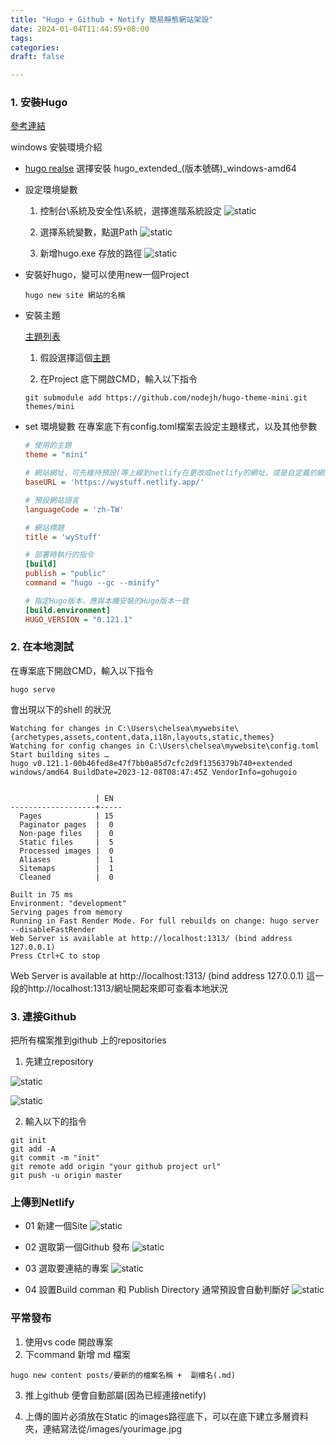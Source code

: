 ```yaml
---
title: "Hugo + Github + Netify 簡易靜態網站架設"
date: 2024-01-04T11:44:59+08:00
tags:
categories:
draft: false

---
```


### 1. 安裝Hugo

[參考連結](https://rdnotes.com/hugo-basic-get-started/)

windows 安裝環境介紹

* [hugo realse](https://github.com/gohugoio/hugo/releases)
    選擇安裝 hugo_extended_(版本號碼)_windows-amd64
* 設定環境變數
    1. 控制台\系統及安全性\系統，選擇進階系統設定
    ![static](/images/hugo_netify/hugo_netify_enviroment_01.png)

    2. 選擇系統變數，點選Path
    ![static](/images/hugo_netify/hugo_netify_enviroment_02.png)

    3. 新增hugo.exe 存放的路徑
    ![static](/images/hugo_netify/hugo_netify_enviroment_03.png)

* 安裝好hugo，變可以使用new一個Project
    ``` shell
    hugo new site 網站的名稱
    ```

* 安裝主題

    [主題列表](https://themes.gohugo.io/)


    1. 假設選擇這個[主題](https://github.com/adityatelange/hugo-PaperMod)


    1. 在Project 底下開啟CMD，輸入以下指令
    ``` shell
    git submodule add https://github.com/nodejh/hugo-theme-mini.git themes/mini
    ```

* set 環境變數
    在專案底下有config.toml檔案去設定主題樣式，以及其他參數
    ``` ini
    # 使用的主題
    theme = "mini"

    # 網站網址，可先維持預設(等上線到netlify在更改成netlify的網址，或是自定義的網域名稱)
    baseURL = 'https://wystuff.netlify.app/'

    # 預設網站語言
    languageCode = 'zh-TW'

    # 網站標題
    title = 'wyStuff'

    # 部署時執行的指令
    [build]
    publish = "public"
    command = "hugo --gc --minify"

    # 指定Hugo版本，應與本機安裝的Hugo版本一致
    [build.environment]
    HUGO_VERSION = "0.121.1"
    ```

### 2. 在本地測試

在專案底下開啟CMD，輸入以下指令
``` shell
hugo serve
```
會出現以下的shell 的狀況
``` shell
Watching for changes in C:\Users\chelsea\mywebsite\{archetypes,assets,content,data,i18n,layouts,static,themes}
Watching for config changes in C:\Users\chelsea\mywebsite\config.toml
Start building sites …
hugo v0.121.1-00b46fed8e47f7bb0a85d7cfc2d9f1356379b740+extended windows/amd64 BuildDate=2023-12-08T08:47:45Z VendorInfo=gohugoio


                   | EN
-------------------+-----
  Pages            | 15
  Paginator pages  |  0
  Non-page files   |  0
  Static files     |  5
  Processed images |  0
  Aliases          |  1
  Sitemaps         |  1
  Cleaned          |  0

Built in 75 ms
Environment: "development"
Serving pages from memory
Running in Fast Render Mode. For full rebuilds on change: hugo server --disableFastRender
Web Server is available at http://localhost:1313/ (bind address 127.0.0.1)
Press Ctrl+C to stop
```

Web Server is available at http://localhost:1313/ (bind address 127.0.0.1) 這一段的http://localhost:1313/網址開起來即可查看本地狀況

### 3. 連接Github

把所有檔案推到github 上的repositories

1. 先建立repository

![static](/images/hugo_netify/hugo_netify_github_01.png)

![static](/images/hugo_netify/hugo_netify_github_02.png)


2. 輸入以下的指令
``` shell
git init
git add -A 
git commit -m "init"
git remote add origin "your github project url"
git push -u origin master
```


### 上傳到Netlify

* 01 新建一個Site
![static](/images/hugo_netify/hugo_netify_netifySet_01.png)

* 02 選取第一個Github 發布
![static](/images/hugo_netify/hugo_netify_netifySet_02.png)

* 03 選取要連結的專案
![static](/images/hugo_netify/hugo_netify_netifySet_03.png)

* 04 設置Build comman 和 Publish Directory 通常預設會自動判斷好
![static](/images/hugo_netify/hugo_netify_netifySet_04.png)



### 平常發布

1. 使用vs code 開啟專案
2. 下command 新增 md 檔案

``` shell
hugo new content posts/要新的的檔案名稱 +  副檔名(.md)
```
3. 推上github 便會自動部屬(因為已經連接netify)

4. 上傳的圖片必須放在Static 的images路徑底下，可以在底下建立多層資料夾，連結寫法從/images/yourimage.jpg
